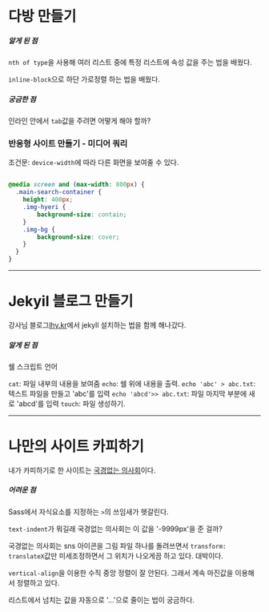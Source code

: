 # 다방 만들기

##### 알게 된 점

`nth of type`을 사용해 여러 리스트 중에 특정 리스트에 속성 값을 주는 법을 배웠다.

`inline-block`으로 하단 가로정렬 하는 법을 배웠다.


##### 궁금한 점

인라인 안에서 `tab`값을 주려면 어떻게 해야 할까?


### 반응형 사이트 만들기 - 미디어 쿼리

조건문: `device-width`에 따라 다른 화면을 보여줄 수 있다.

```scss

@media screen and (max-width: 800px) {
  .main-search-container {
    height: 400px;
    .img-hyeri {
    	background-size: contain;
    }
    .img-bg {
    	background-size: cover;
    }
  }
}

```



<hr>

# Jekyil 블로그 만들기

강사님 블로그[lhy.kr](https://lhy.kr/)에서 jekyll 설치하는 법을 함께 해나갔다.


##### 알게 된 점

쉘 스크립트 언어

`cat`: 파일 내부의 내용을 보여줌 
`echo`: 쉘 위에 내용을 출력.
`echo 'abc' > abc.txt`:  텍스트 파일을 만들고 'abc'를 입력
`echo 'abcd'>> abc.txt`: 파일 마지막 부분에 새로 'abcd'를 입력
`touch`: 파일 생성하기.


<hr>

# 나만의 사이트 카피하기

내가 카피하기로 한 사이트는 [국경없는 의사회](https://msf.or.kr)이다. 


##### 어려운 점

Sass에서 자식요소를 지정하는 `>`의 쓰임새가 헷갈린다.

`text-indent`가 뭐길래 국경없는 의사회는 이 값을 '-9999px'을 준 걸까? 

국경없는 의사회는 sns 아이콘을 그림 파일 하나를 돌려쓰면서 `transform: translateX`값만 미세조정하면서 그 위치가 나오게끔 하고 있다. 대박이다.

`vertical-align`을 이용한 수직 중앙 정렬이 잘 안된다. 그래서 계속 마진값을 이용해서 정렬하고 있다. 

리스트에서 넘치는 값을 자동으로 '...'으로 줄이는 법이 궁금하다.


